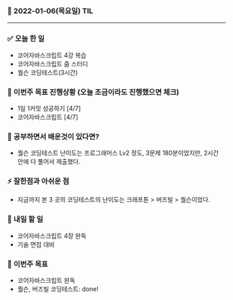 ### 📆 2022-01-06(목요일) TIL

---

### ✅ 오늘 한 일

- 코어자바스크립트 4강 복습
- 코어자바스크립트 줌 스터디
- 퀄슨 코딩테스트(3시간)

### 🐎 이번주 목표 진행상황 (오늘 조금이라도 진행했으면 체크)

- 1일 1커밋 성공하기 [4/7]
- 코어자바스크립트 [4/7]

### 🤔 공부하면서 배운것이 있다면?

- 퀄슨 코딩테스트 난이도는 프로그래머스 Lv2 정도, 3문제 180분이었지만, 2시간 안에 다 풀어서 제출했다.

### ⚡ 잘한점과 아쉬운 점

- 지금까지 본 3 곳의 코딩테스트의 난이도는 크래프톤 > 버즈빌 > 퀄슨이었다.

### 🚀 내일 할 일

- 코어자바스크립트 4장 완독
- 기술 면접 대비

### 🎯 이번주 목표

- 코어자바스크립트 완독
- 퀄슨, 버즈빌 코딩테스트: done!
